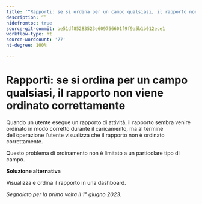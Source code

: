 ```yaml
---
title: '“Rapporti: se si ordina per un campo qualsiasi, il rapporto non viene ordinato correttamente”'
description: “”
hidefromtoc: true
source-git-commit: be51df85283523e609766601f9f9a5b1b012ece1
workflow-type: ht
source-wordcount: '77'
ht-degree: 100%

---
```



# Rapporti: se si ordina per un campo qualsiasi, il rapporto non viene ordinato correttamente


Quando un utente esegue un rapporto di attività, il rapporto sembra venire ordinato in modo corretto durante il caricamento, ma al termine dell’operazione l’utente visualizza che il rapporto non è ordinato correttamente.

Questo problema di ordinamento non è limitato a un particolare tipo di campo.

**Soluzione alternativa**

Visualizza e ordina il rapporto in una dashboard.

_Segnalato per la prima volta il 1° giugno 2023._